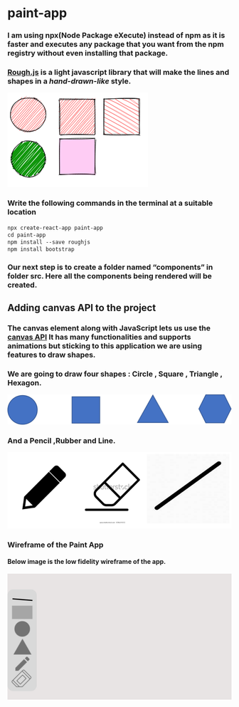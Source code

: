 # paint-app
### I am using npx(Node Package eXecute) instead of npm as it is faster and executes any package that you want from the npm registry without even installing that package.
### [Rough.js](https://roughjs.com/) is a light javascript library that will make the lines and shapes in a *hand-drawn-like* style.
![rough shapes](Picture1.png)
### Write the following commands in the terminal at a suitable location
``` 
npx create-react-app paint-app 
cd paint-app
npm install --save roughjs
npm install bootstrap
```
### Our next step is to create a folder named “components” in folder src. Here all the components being rendered will be created.
## Adding canvas API to the project
### The canvas element along with JavaScript lets us use the [canvas API](https://developer.mozilla.org/en-US/docs/Web/API/Canvas_API) It has many functionalities and supports animations but sticking to this application we are using features to draw shapes.

### We are going to draw four shapes : Circle , Square , Triangle , Hexagon.
![shapes](Picture2.png)
### And a Pencil ,Rubber and Line.
![pencil,rubber,line](Picture3.png)
### Wireframe of the Paint App
#### Below image is the low fidelity wireframe of the app.
![wireframe](Picture4.png)


